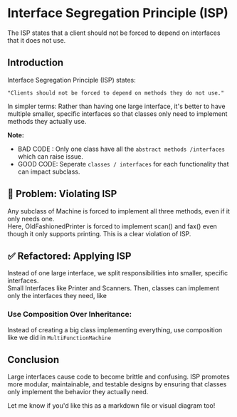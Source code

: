 # Interface Segregation Principle (ISP)
The ISP states that a client should not be forced to depend on interfaces that it does not use.

## Introduction
Interface Segregation Principle (ISP) states:
```
"Clients should not be forced to depend on methods they do not use."
```

In simpler terms: Rather than having one large interface, it's better to have multiple smaller, specific interfaces so that classes only need to implement methods they actually use.


**Note:**
-   BAD CODE : Only one class have all the `abstract methods /interfaces` which can raise issue.
-   GOOD CODE: Seperate `classes / interfaces` for each functionality that can impact subclass.


##  🚫 Problem: Violating ISP
Any subclass of Machine is forced to implement all three methods, even if it only needs one. <br>
Here, OldFashionedPrinter is forced to implement scan() and fax() even though it only supports printing. This is a clear violation of ISP.


##  ✅ Refactored: Applying ISP
Instead of one large interface, we split responsibilities into smaller, specific interfaces. <br>
Small Interfaces like Printer and Scanners. Then, classes can implement only the interfaces they need, like 

### Use Composition Over Inheritance:
Instead of creating a big class implementing everything, use composition like we did in `MultiFunctionMachine`




## Conclusion
Large interfaces cause code to become brittle and confusing. ISP promotes more modular, maintainable, and testable designs by ensuring that classes only implement the behavior they actually need. <br>

Let me know if you'd like this as a markdown file or visual diagram too!